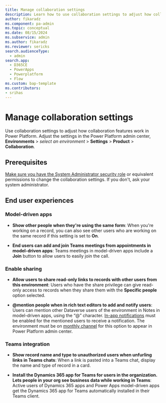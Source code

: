 ```yaml
---
title: Manage collaboration settings
description: Learn how to use collaboration settings to adjust how collaboration features work in Power Platform.
author: fikaradz
ms.component: pa-admin
ms.topic: conceptual
ms.date: 08/15/2024
ms.subservice: admin
ms.author: fikaradz
ms.reviewer: sericks
search.audienceType:
  - admin
search.app:
  - D365CE
  - PowerApps
  - Powerplatform
  - Flow
ms.custom: bap-template
ms.contributors:
- srihas
---
```


# Manage collaboration settings

Use collaboration settings to adjust how collaboration features work in Power Platform. Adjust the settings in the Power Platform admin center, **Environments** > *select an environment* > **Settings** > **Product** > **Collaboration**.

## Prerequisites

[Make sure you have the System Administrator security role](/powerapps/user/view-your-user-profile) or equivalent permissions to change the collaboration settings. If you don't, ask your system administrator.

## End user experiences

### Model-driven apps

  - **Show other people when they're using the same form**: When you're working on a record, you can also see other users who are working on the same record if this setting is set to **On**.

  - **End users can add and join Teams meetings from appointments in model-driven apps**: Teams meetings in model-driven apps include a **Join** button to allow users to easily join the call.


### Enable sharing

  - **Allow users to share read-only links to records with other users from this environment**: Users who have the share privilege can give read-only access to records when they share them with the **Specific people** option selected.
    
  - **@mention people when in rich text editors to add and notify users**: Users can mention other Dataverse users of the environment in Notes in model-driven apps, using the “@” character. [In-app notifications](/power-apps/user/notifications) must be enabled for the mentioned users to receive a notification. The environment must be on [monthly channel](/power-apps/maker/model-driven-apps/channel-change) for this option to appear in Power Platform admin center. 

### Teams integration

  - **Show record name and type to unauthorized users when unfurling links in Teams chats**: When a link is pasted into a Teams chat, display the name and type of record in a card.

  - **Install the Dynamics 365 app for Teams for users in the organization. Lets people in your org see business data while working in Teams**: Active users of Dynamics 365 apps and Power Apps model-driven apps get the Dynamics 365 app for Teams automatically installed in their Teams client.
